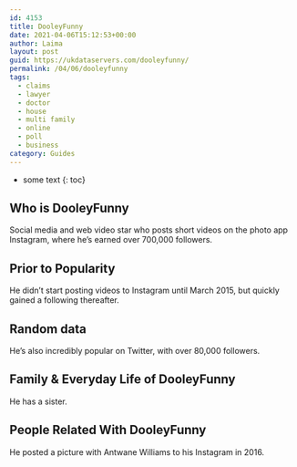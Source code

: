 ```yaml
---
id: 4153
title: DooleyFunny
date: 2021-04-06T15:12:53+00:00
author: Laima
layout: post
guid: https://ukdataservers.com/dooleyfunny/
permalink: /04/06/dooleyfunny
tags:
  - claims
  - lawyer
  - doctor
  - house
  - multi family
  - online
  - poll
  - business
category: Guides
---
```


* some text
{: toc}


## Who is DooleyFunny
                  
                  
                  
Social media and web video star who posts short videos on the photo app Instagram, where he&#8217;s earned over 700,000 followers.
                  
              
            
              
            
                
                
                
## Prior to Popularity
                  
                  
                  
He didn&#8217;t start posting videos to Instagram until March 2015, but quickly gained a following thereafter.
                  
              
            
              
            
                
                
                
## Random data
                  
                  
                  
He&#8217;s also incredibly popular on Twitter, with over 80,000 followers.
                  
              
            
              
            
                
                
                
## Family & Everyday Life of DooleyFunny
                  
                  
                  
He has a sister.
                  
              
            
              
            
                
                
                
## People Related With DooleyFunny
                  
                  
                  
He posted a picture with Antwane Williams to his Instagram in 2016.
                  
              
            
              
            
                
              
            
              
              
            
            
              
            
          
          
          